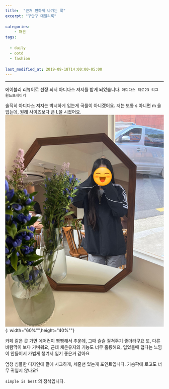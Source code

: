 ```yaml
---
title:  "근처 편하게 나가는 룩"
excerpt: "꾸안꾸 데일리룩"

categories:
    - 패션  
tags:

  - daily
  - ootd
  - fashion

last_modified_at: 2019-09-18T14:00:00-05:00
---
```


---

에이블리 리뷰어로 선정 되서 
아디다스 져지를 받게 되었습니다. `아디다스 티로23 리그 원드브레이커`

솔직히 아디다스 져지는 박시하게 입는게 국룰이 아니겠어요. 
저는 보통 s 아니면 m 을 입는데, 원래 사이즈보다 큰 L을 시켰어요.
![close](../assets/images/fashion/adidas-close-sma.jpeg){: width="60%"",height="40%""} 

카페 같은 곳 가면 에어컨이 빵빵해서 추운데, 그때 슬슬 걸쳐주기 좋더라구요
또, 다른 바람막이 보다 가벼워요, 근데 체온유지의 기능도 너무 훌륭해요, 입었을때 덥다는 느낌이 안들어서 가볍게 챙겨서 입기 좋은거 같아요

엄청 심플한 디자인에 팔에 시크하게, 세줄선 있는게 포인트입니다. 
가슴팍에 로고도 너무 귀엽지 않나요?



`simple is best` 의 정석입니다. 


